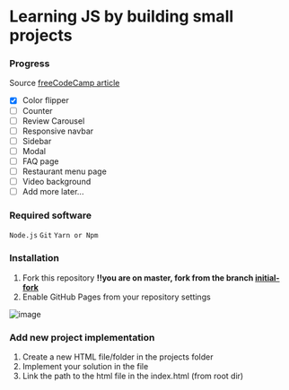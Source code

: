 # Learning JS by building small projects

### Progress

Source [freeCodeCamp article](https://www.freecodecamp.org/news/javascript-projects-for-beginners/#how-to-create-tabs-that-display-different-content)

- [x] Color flipper
- [ ] Counter
- [ ] Review Carousel
- [ ] Responsive navbar
- [ ] Sidebar
- [ ] Modal
- [ ] FAQ page
- [ ] Restaurant menu page
- [ ] Video background
- [ ] Add more later...

### Required software
`Node.js`
`Git`
`Yarn or Npm`

### Installation
1. Fork this repository __!!you are on master, fork from the branch [initial-fork](https://github.com/Dima000/js-exercise-project/tree/initial-fork)__
2. Enable GitHub Pages from your repository settings

![image](https://user-images.githubusercontent.com/7374942/112717237-f693a380-8ef3-11eb-84ee-5ae1be5e9871.png)


### Add new project implementation
1. Create a new HTML file/folder in the projects folder
2. Implement your solution in the file
3. Link the path to the html file in the index.html (from root dir)

